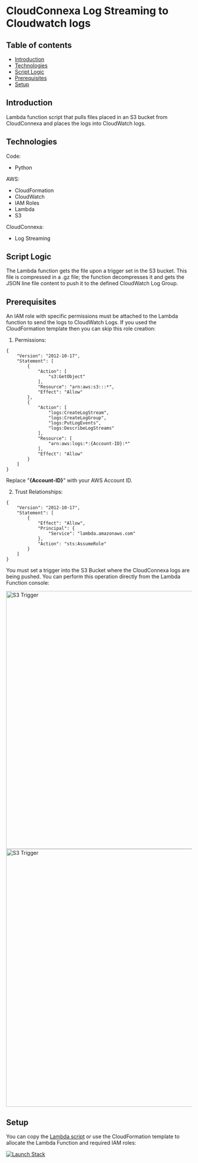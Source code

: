 # CloudConnexa Log Streaming to Cloudwatch logs

## Table of contents
* [Introduction](#introduction)
* [Technologies](#technologies)
* [Script Logic](#script-logic)
* [Prerequisites](#prerequisites)
* [Setup](#setup)

## Introduction
Lambda function script that pulls files placed in an S3 bucket from CloudConnexa and places the logs into CloudWatch logs.
	
## Technologies
Code:
- Python
  
AWS:
- CloudFormation
- CloudWatch
- IAM Roles
- Lambda
- S3

CloudConnexa:
- Log Streaming

## Script Logic
The Lambda function gets the file upon a trigger set in the S3 bucket. This file is compressed in a .gz file; the function decompresses it and gets the JSON line file content to push it to the defined CloudWatch Log Group.

## Prerequisites
An IAM role with specific permissions must be attached to the Lambda function to send the logs to CloudWatch Logs. If you used the CloudFormation template then you can skip this role creation:

1. Permissions:

```
{
    "Version": "2012-10-17",
    "Statement": [
        {
            "Action": [
                "s3:GetObject"
            ],
            "Resource": "arn:aws:s3:::*",
            "Effect": "Allow"
        },
        {
            "Action": [
                "logs:CreateLogStream",
                "logs:CreateLogGroup",
                "logs:PutLogEvents",
                "logs:DescribeLogStreams"
            ],
            "Resource": [
                "arn:aws:logs:*:{Account-ID}:*"
            ],
            "Effect": "Allow"
        }
    ]
}
```
Replace "**{Account-ID}**" with your AWS Account ID.

2. Trust Relationships:
```
{
    "Version": "2012-10-17",
    "Statement": [
        {
            "Effect": "Allow",
            "Principal": {
                "Service": "lambda.amazonaws.com"
            },
            "Action": "sts:AssumeRole"
        }
    ]
}
```
You must set a trigger into the S3 Bucket where the CloudConnexa logs are being pushed. You can perform this operation directly from the Lambda Function console:

<img src="https://github.com/GabrielPalmar/CloudConnexa-Log-Streaming-to-CloudWatch/blob/main/S3-Trigger.png?raw=true" alt="S3 Trigger" width="700"/>

<img src="https://github.com/GabrielPalmar/CloudConnexa-Log-Streaming-to-CloudWatch/blob/main/S3-Trigger-2.png?raw=true" alt="S3 Trigger" width="700"/>

## Setup
You can copy the [Lambda script](/Lambda/Lambda-Function.py) or use the CloudFormation template to allocate the Lambda Function and required IAM roles:

[![Launch Stack](https://cdn.rawgit.com/buildkite/cloudformation-launch-stack-button-svg/master/launch-stack.svg)](https://console.aws.amazon.com/cloudformation/home#/stacks/new?stackName=CC-Resource-Monitor&templateURL=https://aws-cloudconnexa-resource-monitor.s3.us-east-2.amazonaws.com/CloudFormation-Template.yaml)
